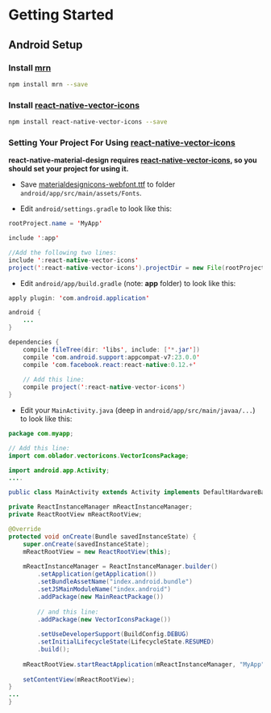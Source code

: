 Getting Started
======

## Android Setup

### Install [mrn](http://github.com/binggg/mrn)

```bash
npm install mrn --save
```

### Install [react-native-vector-icons](https://github.com/oblador/react-native-vector-icons)

```bash
npm install react-native-vector-icons --save
```

### Setting Your Project For Using [react-native-vector-icons](https://github.com/oblador/react-native-vector-icons)

**react-native-material-design requires [react-native-vector-icons](https://github.com/oblador/react-native-vector-icons), so you should set your project for using it.**


* Save [materialdesignicons-webfont.ttf](https://github.com/binggg/MaterialReactNative/blob/master/android/app/src/main/assets/Fonts/materialdesignicons-webfont.ttf?raw=true)  to folder `android/app/src/main/assets/Fonts`. 

* Edit `android/settings.gradle` to look like this:

```java
rootProject.name = 'MyApp'

include ':app'

//Add the following two lines:
include ':react-native-vector-icons'
project(':react-native-vector-icons').projectDir = new File(rootProject.projectDir, '../node_modules/react-native-vector-icons/android')
```

* Edit `android/app/build.gradle` (note: **app** folder) to look like this: 

```java
apply plugin: 'com.android.application'

android {
    ...
}

dependencies {
    compile fileTree(dir: 'libs', include: ['*.jar'])
    compile 'com.android.support:appcompat-v7:23.0.0'
    compile 'com.facebook.react:react-native:0.12.+'
    
    // Add this line:
    compile project(':react-native-vector-icons')
}
```

* Edit your `MainActivity.java` (deep in `android/app/src/main/javaa/...`) to look like this:

```java
package com.myapp;

// Add this line:
import com.oblador.vectoricons.VectorIconsPackage;

import android.app.Activity;
....

public class MainActivity extends Activity implements DefaultHardwareBackBtnHandler {

private ReactInstanceManager mReactInstanceManager;
private ReactRootView mReactRootView;

@Override
protected void onCreate(Bundle savedInstanceState) {
    super.onCreate(savedInstanceState);
    mReactRootView = new ReactRootView(this);
    
    mReactInstanceManager = ReactInstanceManager.builder()
        .setApplication(getApplication())
        .setBundleAssetName("index.android.bundle")
        .setJSMainModuleName("index.android")
        .addPackage(new MainReactPackage())
    
        // and this line:
        .addPackage(new VectorIconsPackage())
    
        .setUseDeveloperSupport(BuildConfig.DEBUG)
        .setInitialLifecycleState(LifecycleState.RESUMED)
        .build();
    
    mReactRootView.startReactApplication(mReactInstanceManager, "MyApp", null);
    
    setContentView(mReactRootView);
}
...
}
```
 
